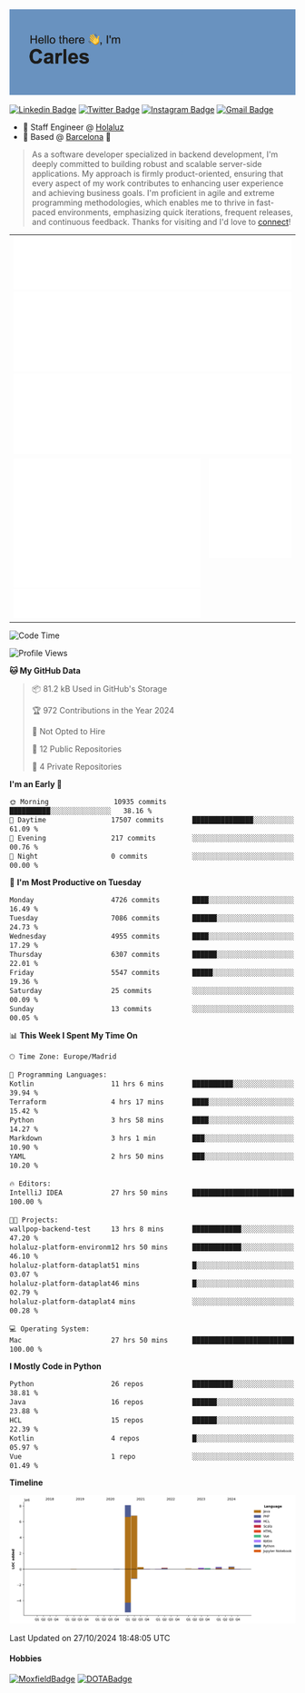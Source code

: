 <img src="header.png" alt="header">

[![Linkedin Badge](https://img.shields.io/badge/-cdespona-blue?style=flat&logo=Linkedin&logoColor=white&link=https://www.linkedin.com/in/carles-david-espona-casas-56219b11/)](https://www.linkedin.com/in/carles-david-espona-casas-56219b11/)
[![Twitter Badge](https://img.shields.io/badge/-@__cdespona-1ca0f1?style=flat&labelColor=1ca0f1&logo=twitter&logoColor=white&link=https://twitter.com/CDEspona)](https://twitter.com/CDEspona)
[![Instagram Badge](https://img.shields.io/badge/-@__cdespona-purple?style=flat&logo=instagram&logoColor=white&link=https://www.instagram.com/cdespona/)](https://www.instagram.com/cdespona/)
[![Gmail Badge](https://img.shields.io/badge/-cdespona-c14438?style=flat&logo=Gmail&logoColor=white&link=mailto:cdespona@gmail.com)](mailto:cdespona@gmail.com)

* 🔭 Staff Engineer @ [Holaluz](https://holaluz.com)
* 🏡 Based @ [Barcelona](https://www.google.es/maps/place/Barcelona) 💜

> As a software developer specialized in backend development, I'm deeply committed to building robust and scalable server-side applications. My approach is firmly product-oriented, ensuring that every aspect of my work contributes to enhancing user experience and achieving business goals. I'm proficient in agile and extreme programming methodologies, which enables me to thrive in fast-paced environments, emphasizing quick iterations, frequent releases, and continuous feedback. Thanks for visiting and I'd love to [connect](https://www.linkedin.com/in/carles-david-espona-casas-56219b11/)!

<table style="border-collapse: collapse; border: none;"> 
  <tbody>
  <tr style="border: none;">
    <td colspan="2" style="border: none; vertical-align: top;">
      <img src="summary.svg" alt="summary">
      <img src="activity-community.svg" alt="act-comm">
      <img src="repositories.svg" alt="repo">
    </td>
  </tr>
  <tr>
    <td style="border: none; vertical-align: top;">
      <img src="metrics.plugin.isocalendar.fullyear.svg" alt="calendar">
      <img src="topics.svg" alt="topics">
    </td>
    <td style="border: none; vertical-align: top;">
      <img src="achievements.svg" alt="achievements">
    </td>
  </tr>
  </tbody>
</table>

<!--START_SECTION:waka-->
![Code Time](http://img.shields.io/badge/Code%20Time-212%20hrs%209%20mins-blue)

![Profile Views](http://img.shields.io/badge/Profile%20Views-0-blue)

**🐱 My GitHub Data** 

> 📦 81.2 kB Used in GitHub's Storage 
 > 
> 🏆 972 Contributions in the Year 2024
 > 
> 🚫 Not Opted to Hire
 > 
> 📜 12 Public Repositories 
 > 
> 🔑 4 Private Repositories 
 > 
**I'm an Early 🐤** 

```text
🌞 Morning                10935 commits       ██████████░░░░░░░░░░░░░░░   38.16 % 
🌆 Daytime                17507 commits       ███████████████░░░░░░░░░░   61.09 % 
🌃 Evening                217 commits         ░░░░░░░░░░░░░░░░░░░░░░░░░   00.76 % 
🌙 Night                  0 commits           ░░░░░░░░░░░░░░░░░░░░░░░░░   00.00 % 
```
📅 **I'm Most Productive on Tuesday** 

```text
Monday                   4726 commits        ████░░░░░░░░░░░░░░░░░░░░░   16.49 % 
Tuesday                  7086 commits        ██████░░░░░░░░░░░░░░░░░░░   24.73 % 
Wednesday                4955 commits        ████░░░░░░░░░░░░░░░░░░░░░   17.29 % 
Thursday                 6307 commits        ██████░░░░░░░░░░░░░░░░░░░   22.01 % 
Friday                   5547 commits        █████░░░░░░░░░░░░░░░░░░░░   19.36 % 
Saturday                 25 commits          ░░░░░░░░░░░░░░░░░░░░░░░░░   00.09 % 
Sunday                   13 commits          ░░░░░░░░░░░░░░░░░░░░░░░░░   00.05 % 
```


📊 **This Week I Spent My Time On** 

```text
🕑︎ Time Zone: Europe/Madrid

💬 Programming Languages: 
Kotlin                   11 hrs 6 mins       ██████████░░░░░░░░░░░░░░░   39.94 % 
Terraform                4 hrs 17 mins       ████░░░░░░░░░░░░░░░░░░░░░   15.42 % 
Python                   3 hrs 58 mins       ████░░░░░░░░░░░░░░░░░░░░░   14.27 % 
Markdown                 3 hrs 1 min         ███░░░░░░░░░░░░░░░░░░░░░░   10.90 % 
YAML                     2 hrs 50 mins       ███░░░░░░░░░░░░░░░░░░░░░░   10.20 % 

🔥 Editors: 
IntelliJ IDEA            27 hrs 50 mins      █████████████████████████   100.00 % 

🐱‍💻 Projects: 
wallpop-backend-test     13 hrs 8 mins       ████████████░░░░░░░░░░░░░   47.20 % 
holaluz-platform-environm12 hrs 50 mins      ████████████░░░░░░░░░░░░░   46.10 % 
holaluz-platform-dataplat51 mins             █░░░░░░░░░░░░░░░░░░░░░░░░   03.07 % 
holaluz-platform-dataplat46 mins             █░░░░░░░░░░░░░░░░░░░░░░░░   02.79 % 
holaluz-platform-dataplat4 mins              ░░░░░░░░░░░░░░░░░░░░░░░░░   00.28 % 

💻 Operating System: 
Mac                      27 hrs 50 mins      █████████████████████████   100.00 % 
```

**I Mostly Code in Python** 

```text
Python                   26 repos            ██████████░░░░░░░░░░░░░░░   38.81 % 
Java                     16 repos            ██████░░░░░░░░░░░░░░░░░░░   23.88 % 
HCL                      15 repos            ██████░░░░░░░░░░░░░░░░░░░   22.39 % 
Kotlin                   4 repos             █░░░░░░░░░░░░░░░░░░░░░░░░   05.97 % 
Vue                      1 repo              ░░░░░░░░░░░░░░░░░░░░░░░░░   01.49 % 
```



**Timeline**

![Lines of Code chart](https://raw.githubusercontent.com/cdespona/cdespona/main/assets/bar_graph.png)


 Last Updated on 27/10/2024 18:48:05 UTC
<!--END_SECTION:waka-->

#### Hobbies
[![MoxfieldBadge](https://img.shields.io/badge/MTG%20Commander-Cdespona-8A2BE2)](https://www.moxfield.com/users/Cdespona)
[![DOTABadge](https://img.shields.io/badge/DOTA2-GRV-red)](https://es.dotabuff.com/players/63807915)
